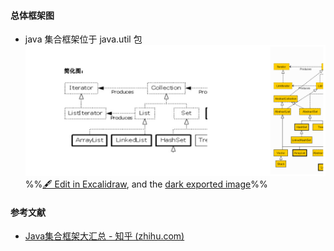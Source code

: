 #### 总体框架图
- java 集合框架位于 java.util 包
![](attachments/Java%E9%9B%86%E5%90%88%E6%A1%86%E6%9E%B6%202023-01-17%2017.13.43.excalidraw.svg)
%%[🖋 Edit in Excalidraw](attachments/Java%E9%9B%86%E5%90%88%E6%A1%86%E6%9E%B6%202023-01-17%2017.13.43.excalidraw.md), and the [dark exported image](attachments/Java%E9%9B%86%E5%90%88%E6%A1%86%E6%9E%B6%202023-01-17%2017.13.43.excalidraw.dark.svg)%%
#### 参考文献
- [Java集合框架大汇总 - 知乎 (zhihu.com)](https://zhuanlan.zhihu.com/p/39179165)

